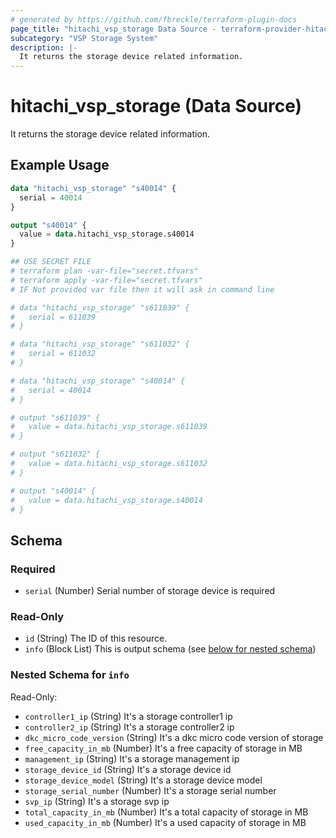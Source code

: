 ```yaml
---
# generated by https://github.com/fbreckle/terraform-plugin-docs
page_title: "hitachi_vsp_storage Data Source - terraform-provider-hitachi"
subcategory: "VSP Storage System"
description: |-
  It returns the storage device related information.
---
```


# hitachi_vsp_storage (Data Source)

It returns the storage device related information.

## Example Usage

```terraform
data "hitachi_vsp_storage" "s40014" {
  serial = 40014
}

output "s40014" {
  value = data.hitachi_vsp_storage.s40014
}

## USE SECRET FILE
# terraform plan -var-file="secret.tfvars"
# terraform apply -var-file="secret.tfvars"
# IF Not provided var file then it will ask in command line

# data "hitachi_vsp_storage" "s611039" {
#   serial = 611039
# }

# data "hitachi_vsp_storage" "s611032" {
#   serial = 611032
# }

# data "hitachi_vsp_storage" "s40014" {
#   serial = 40014
# }

# output "s611039" {
#   value = data.hitachi_vsp_storage.s611039
# }

# output "s611032" {
#   value = data.hitachi_vsp_storage.s611032
# }

# output "s40014" {
#   value = data.hitachi_vsp_storage.s40014
# }
```

<!-- schema generated by tfplugindocs -->
## Schema

### Required

- `serial` (Number) Serial number of storage device is required

### Read-Only

- `id` (String) The ID of this resource.
- `info` (Block List) This is output schema (see [below for nested schema](#nestedblock--info))

<a id="nestedblock--info"></a>
### Nested Schema for `info`

Read-Only:

- `controller1_ip` (String) It's a storage controller1 ip
- `controller2_ip` (String) It's a storage controller2 ip
- `dkc_micro_code_version` (String) It's a dkc micro code version of storage
- `free_capacity_in_mb` (Number) It's a free capacity of storage in MB
- `management_ip` (String) It's a storage management ip
- `storage_device_id` (String) It's a storage device id
- `storage_device_model` (String) It's a storage device model
- `storage_serial_number` (Number) It's a storage serial number
- `svp_ip` (String) It's a storage svp ip
- `total_capacity_in_mb` (Number) It's a total capacity of storage in MB
- `used_capacity_in_mb` (Number) It's a used capacity of storage in MB


